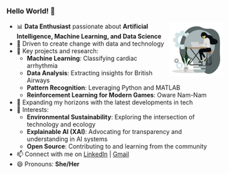 ### Hello World! 👋
<img width="25%" align="right" alt="Github"
src="https://github.com/ChantelleAA/ChantelleAA/blob/main/94528-programmer.gif" />


- 📊 **Data Enthusiast** passionate about **Artificial Intelligence, Machine Learning, and Data Science**
- 🌟 Driven to create change with data and technology
- 💼 Key projects and research:
  - **Machine Learning**: Classifying cardiac arrhythmia
  - **Data Analysis**: Extracting insights for British Airways
  - **Pattern Recognition**: Leveraging Python and MATLAB
  - **Reinforcement Learning for Modern Games**: Oware Nam-Nam
- 🔭 Expanding my horizons with the latest developments in tech
- 🌱 Interests:
  - **Environmental Sustainability**: Exploring the intersection of technology and ecology
  - **Explainable AI (XAI)**: Advocating for transparency and understanding in AI systems
  - **Open Source**: Contributing to and learning from the community
- 📫 Connect with me on [LinkedIn](https://www.linkedin.com/in/chantelleaa/) | [Gmail](chantelle.amoako-atta@aims.ac.rw)
- 😄 Pronouns: **She/Her**


<img src="https://komarev.com/ghpvc/?username=gpy1234&style=flat-square&color=blue"
alt=""/>
